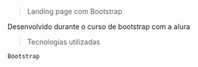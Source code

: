 
> Landing page com Bootstrap

<p>Desenvolvido durante o curso de bootstrap com a alura</p>

>Tecnologias utilizadas

``Bootstrap``




